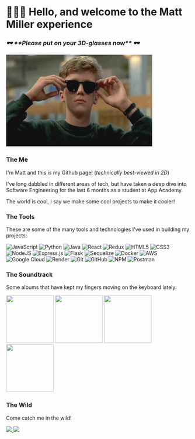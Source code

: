 <div>
  <h1> 🙋🏼‍♂️ Hello, and welcome to the Matt Miller experience </h1>
   <h3><em>🕶️ **Please put on your 3D-glasses now** 🕶️</em></h3>
</div>

<img src="glasses-gif.gif" height="250px" width="400px" />

<h3>The Me</h3>

I'm Matt and this is my Github page! (<em>technically best-viewed in 2D</em>)

I've long dabbled in different areas of tech, but have taken a deep dive into Software Engineering for the last 6 months as a student at App Academy.

The world is cool, I say we make some cool projects to make it cooler!

<h3>The Tools</h3>

These are some of the many tools and technologies I've used in building my projects:


![JavaScript](https://img.shields.io/badge/javascript-%23323330.svg?style=for-the-badge&logo=javascript&logoColor=%23F7DF1E)
![Python](https://img.shields.io/badge/python-3670A0?style=for-the-badge&logo=python&logoColor=ffdd54)
![Java](https://img.shields.io/badge/java-%23ED8B00.svg?style=for-the-badge&logo=openjdk&logoColor=white)
![React](https://img.shields.io/badge/react-%2320232a.svg?style=for-the-badge&logo=react&logoColor=%2361DAFB)
![Redux](https://img.shields.io/badge/redux-%23593d88.svg?style=for-the-badge&logo=redux&logoColor=white)
![HTML5](https://img.shields.io/badge/html5-%23E34F26.svg?style=for-the-badge&logo=html5&logoColor=white)
![CSS3](https://img.shields.io/badge/css3-%231572B6.svg?style=for-the-badge&logo=css3&logoColor=white)
![NodeJS](https://img.shields.io/badge/node.js-6DA55F?style=for-the-badge&logo=node.js&logoColor=white)
![Express.js](https://img.shields.io/badge/express.js-%23404d59.svg?style=for-the-badge&logo=express&logoColor=%2361DAFB)
![Flask](https://img.shields.io/badge/flask-%23000.svg?style=for-the-badge&logo=flask&logoColor=white)
![Sequelize](https://img.shields.io/badge/Sequelize-52B0E7?style=for-the-badge&logo=Sequelize&logoColor=white)
![Docker](https://img.shields.io/badge/docker-%230db7ed.svg?style=for-the-badge&logo=docker&logoColor=white)
![AWS](https://img.shields.io/badge/AWS-%23FF9900.svg?style=for-the-badge&logo=amazon-aws&logoColor=white)
![Google Cloud](https://img.shields.io/badge/GoogleCloud-%234285F4.svg?style=for-the-badge&logo=google-cloud&logoColor=white)
![Render](https://img.shields.io/badge/Render-%46E3B7.svg?style=for-the-badge&logo=render&logoColor=white)
![Git](https://img.shields.io/badge/git-%23F05033.svg?style=for-the-badge&logo=git&logoColor=white)
![GitHub](https://img.shields.io/badge/github-%23121011.svg?style=for-the-badge&logo=github&logoColor=white)
![NPM](https://img.shields.io/badge/NPM-%23CB3837.svg?style=for-the-badge&logo=npm&logoColor=white)
![Postman](https://img.shields.io/badge/Postman-FF6C37?style=for-the-badge&logo=postman&logoColor=white)


<h3>The Soundtrack</h3>

Some albums that have kept my fingers moving on the keyboard lately:

<a href="https://open.spotify.com/album/2pIFOXH6DxLbWcUO19mbXa?si=NEemupfzSBqDAH7FBpYZ0Q"><img height="130px" width="130px" src="https://f4.bcbits.com/img/a1061896265_65" /></a>
<a href="https://open.spotify.com/album/2dIGnmEIy1WZIcZCFSj6i8?si=rfsJoQ-3RaC3-h_pI7xJbg"><img height="130px" width="130px" src="https://static.wikia.nocookie.net/kong/images/1/19/PlasticBeachDay.jpg/revision/latest?cb=20211124211707" /><a/>
<a href="https://open.spotify.com/album/05ag5ukffFozEnXGOeuTTD?si=aiIizRNESxihKqp2wQk7uw"><img height="130px" width="130px" src="https://f4.bcbits.com/img/a1890146474_10.jpg" /></a>
<a href="https://open.spotify.com/album/2ZV63aOqkSh0l49vmvjLOn?si=mgSLvOfgQ_2D3q3fSz4KDA"><img height="130px" width="130px" src="https://best-fit.transforms.svdcdn.com/production/albums/Tennis_-_Yours_Conditionally.jpeg?w=469&h=469&q=100&auto=format&fit=crop&dm=1643651849&s=d5dbd5b178fafe12cde420924ff58c11" /></a>



<h3>The Wild</h3>

Come catch me in the wild!


<a href="https://www.linkedin.com/in/matt-miller-86854aa9/">
  <img src="https://img.shields.io/badge/linkedin-%230077B5.svg?style=for-the-badge&logo=linkedin&logoColor=white" />
</a>

<a href="https://leetcode.com/matchoomeelah/">
  <img src="https://img.shields.io/badge/LeetCode-000000?style=for-the-badge&logo=LeetCode&logoColor=#d16c06" />
</a>



<!--
**matchoomeelah/matchoomeelah** is a ✨ _special_ ✨ repository because its `README.md` (this file) appears on your GitHub profile.

Here are some ideas to get you started:

- 🔭 I’m currently working on ...
- 🌱 I’m currently learning ...
- 👯 I’m looking to collaborate on ...
- 🤔 I’m looking for help with ...
- 💬 Ask me about ...
- 📫 How to reach me: ...
- 😄 Pronouns: ...
- ⚡ Fun fact: ...
-->
